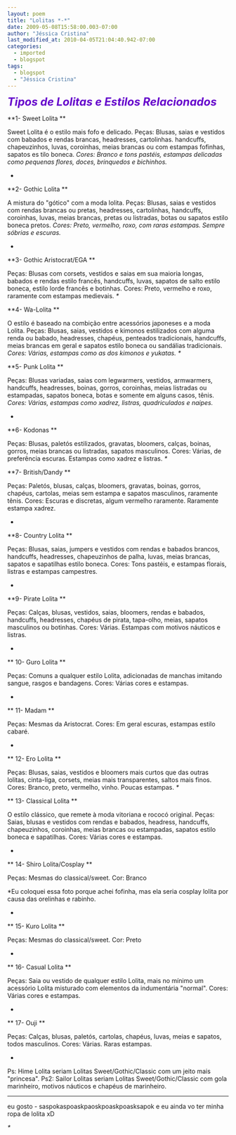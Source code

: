 ```yaml
---
layout: poem
title: "Lolitas *-*"
date: 2009-05-08T15:58:00.003-07:00
author: "Jéssica Cristina"
last_modified_at: 2010-04-05T21:04:40.942-07:00
categories:
  - imported
  - blogspot
tags:
  - blogspot
  - "Jéssica Cristina"
---
```


<span style="color: rgb(102, 0, 204);font-size:180%;" ><span style="font-style: italic; font-weight: bold;">Tipos de Lolitas e Estilos Relacionados<span style="font-style: italic;font-size:100%;" >

**1- Sweet Lolita **

Sweet Lolita é o estilo mais fofo e delicado.
Peças: Blusas, saias e vestidos com babados e rendas brancas, headresses, cartolinhas. handcuffs, chapeuzinhos, luvas, coroinhas, meias brancas ou com estampas fofinhas, sapatos es tilo boneca.
<span style="font-style: italic;font-size:100%;" >Cores: Branco e tons pastéis, estampas delicadas como pequenas flores, doces, brinquedos e bichinhos.

*

**2- Gothic Lolita **

A mistura do "gótico" com a moda lolita.
Peças: Blusas, saias e vestidos com rendas brancas ou pretas, headresses, cartolinhas, handcuffs, coroinhas, luvas, meias brancas, pretas ou listradas, botas ou sapatos estilo boneca pretos.
<span style="font-style: italic;font-size:100%;" >Cores: Preto, vermelho, roxo, com raras estampas. Sempre sóbrias e escuras.

*

**3- Gothic Aristocrat/EGA **

Peças: Blusas com corsets, vestidos e saias em sua maioria longas, babados e rendas estilo francês, handcuffs, luvas, sapatos de salto estilo boneca, estilo lorde francês e botinhas.
Cores: Preto, vermelho e roxo, raramente com estampas medievais.
<span style="font-style: italic;font-size:100%;" >
*

**4- Wa-Lolita **

O estilo é baseado na combição entre acessórios japoneses e a moda Lolita.
Peças: Blusas, saias, vestidos e kimonos estilizados com alguma renda ou babado, headresses, chapéus, penteados tradicionais, handcuffs, meias brancas em geral e sapatos estilo boneca ou sandálias tradicionais.
<span style="font-style: italic;font-size:100%;" >Cores: Várias, estampas como as dos kimonos e yukatas.
<span style="font-style: italic;font-size:100%;" >
*

**5- Punk Lolita **

Peças: Blusas variadas, saias com legwarmers, vestidos, armwarmers, handcuffs, headresses, boinas, gorros, coroinhas, meias listradas ou estampadas, sapatos boneca, botas e somente em alguns casos, tênis.
<span style="font-style: italic;font-size:100%;" >Cores: Várias, estampas como xadrez, listras, quadriculados e naipes.

*

**6- Kodonas **

Peças: Blusas, paletós estilizados, gravatas, bloomers, calças, boinas, gorros, meias brancas ou listradas, sapatos masculinos.
Cores: Várias, de preferência escuras. Estampas como xadrez e listras.
<span style="font-style: italic;font-size:100%;" >
*

**7- British/Dandy **

Peças: Paletós, blusas, calças, bloomers, gravatas, boinas, gorros, chapéus, cartolas, meias sem estampa e sapatos masculinos, raramente tênis.
Cores: Escuras e discretas, algum vermelho raramente. Raramente estampa xadrez.

*

**8- Country Lolita **

Peças: Blusas, saias, jumpers e vestidos com rendas e babados brancos, handcuffs, headresses, chapeuzinhos de palha, luvas, meias brancas, sapatos e sapatilhas estilo boneca.
Cores: Tons pastéis, e estampas florais, listras e estampas campestres.

*

**9- Pirate Lolita **

Peças: Calças, blusas, vestidos, saias, bloomers, rendas e babados, handcuffs, headresses, chapéus de pirata, tapa-olho, meias, sapatos masculinos ou botinhas.
Cores: Várias. Estampas com motivos náuticos e listras.

*

** 10- Guro Lolita **

Peças: Comuns a qualquer estilo Lolita, adicionadas de manchas imitando sangue, rasgos e bandagens.
Cores: Várias cores e estampas.

*

** 11- Madam **

Peças: Mesmas da Aristocrat.
Cores: Em geral escuras, estampas estilo cabaré.

*

** 12- Ero Lolita **

Peças: Blusas, saias, vestidos e bloomers mais curtos que das outras lolitas, cinta-liga, corsets, meias mais transparentes, saltos mais finos.
Cores: Branco, preto, vermelho, vinho. Poucas estampas.
<span style="font-style: italic;font-size:100%;" >
*

** 13- Classical Lolita **

O estilo clássico, que remete à moda vitoriana e rococó original.
Peças: Saias, blusas e vestidos com rendas e babados, headress, handcuffs, chapeuzinhos, coroinhas, meias brancas ou estampadas, sapatos estilo boneca e sapatilhas.
Cores: Várias cores e estampas.

*

** 14- Shiro Lolita/Cosplay **

Peças: Mesmas do classical/sweet.
Cor: Branco

*Eu coloquei essa foto porque achei fofinha, mas ela seria cosplay lolita por causa das orelinhas e rabinho.

*

** 15- Kuro Lolita **

Peças: Mesmas do classical/sweet.
Cor: Preto

*

** 16- Casual Lolita **

Peças: Saia ou vestido de qualquer estilo Lolita, mais no mínimo um acessório Lolita misturado com elementos da indumentária "normal".
Cores: Várias cores e estampas.

*

** 17- Ouji **

Peças: Calças, blusas, paletós, cartolas, chapéus, luvas, meias e sapatos, todos masculinos.
Cores: Várias. Raras estampas.

*

Ps: Hime Lolita seriam Lolitas Sweet/Gothic/Classic com um jeito mais "princesa".
Ps2: Sailor Lolitas seriam Lolitas Sweet/Gothic/Classic com gola marinheiro, motivos náuticos e chapéus de marinheiro.

________________________________
eu gosto *-* saspokaspoaskpaoskpoaskpoasksapok e eu ainda vo ter minha ropa de lolita xD

<span><span style="font-style: italic;font-size:100%;" ><span><span style="font-style: italic;font-size:100%;" ><span><span style="font-style: italic;font-size:100%;" ><span><span style="font-style: italic;font-size:100%;" ><span><span style="font-style: italic;font-size:100%;" ><span><span style="font-style: italic;font-size:100%;" ><span><span style="font-style: italic;font-size:100%;" ><span><span style="font-style: italic;font-size:100%;" ><span><span style="font-style: italic;font-size:100%;" ><span><span style="font-style: italic;font-size:100%;" ><span><span style="font-style: italic;font-size:100%;" ><span><span style="font-style: italic;font-size:100%;" ><span><span style="font-style: italic;font-size:100%;" ><span><span style="font-style: italic;font-size:100%;" ><span><span style="font-style: italic;font-size:100%;" ><span><span style="font-style: italic;font-size:100%;" ><span><span style="font-style: italic;font-size:100%;" ><span><span style="font-style: italic;font-size:100%;" ><span><span style="font-style: italic;font-size:100%;" ><span><span style="font-style: italic;font-size:100%;" >*
<span style="font-style: italic;font-size:100%;" >